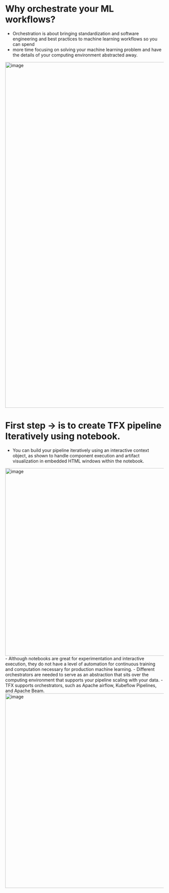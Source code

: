 # Why orchestrate your ML workflows?
  - Orchestration is about bringing standardization and software engineering and best practices to machine learning workflows so you can spend
  - more time focusing on solving your machine learning problem and have the details of your computing environment abstracted away.
<img width="1096" alt="image" src="https://github.com/user-attachments/assets/4e4a88cc-665a-4210-b6f1-66fbd22140ce">

# First step -> is to create TFX pipeline Iteratively using notebook.
  - You can build your pipeline iteratively using an interactive context object, as shown to handle component execution and artifact visualization in embedded HTML windows within the notebook.
<img width="595" alt="image" src="https://github.com/user-attachments/assets/caba4004-f042-4122-b6fc-ab85d900800a">
- Although notebooks are great for experimentation and interactive execution, they do not have a level of automation for continuous training and computation necessary for production machine learning.
- Different orchestrators are needed to serve as an abstraction that sits over the computing environment that supports your pipeline scaling with your data.
- TFX supports orchestrators, such as Apache airflow, Kubeflow Pipelines, and Apache Beam.

<img width="617" alt="image" src="https://github.com/user-attachments/assets/2c662af2-7d0a-44dc-8059-31c3e40a6c43">


